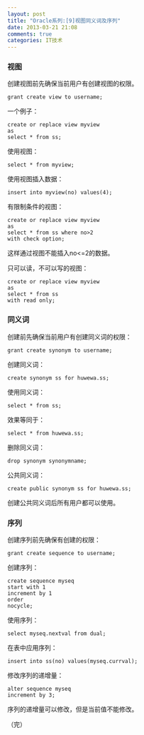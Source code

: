 ```yaml
---
layout: post
title: "Oracle系列:[9]视图同义词及序列"
date: 2013-03-21 21:08
comments: true
categories: IT技术
---
```

### 视图
创建视图前先确保当前用户有创建视图的权限。

```
grant create view to username;
```

一个例子：

```
create or replace view myview
as
select * from ss;
```

使用视图：

```
select * from myview;
```

<!-- more -->

使用视图插入数据：

```
insert into myview(no) values(4);
```

有限制条件的视图：

```
create or replace view myview
as
select * from ss where no>2
with check option;
```

这样通过视图不能插入no<=2的数据。

只可以读，不可以写的视图：

```
create or replace view myview
as
select * from ss
with read only;
```

### 同义词
创建前先确保当前用户有创建同义词的权限：

```
grant create synonym to username;
```

创建同义词：

```
create synonym ss for huwewa.ss;
```

使用同义词：

```
select * from ss;
```

效果等同于：

```
select * from huwewa.ss;
```

删除同义词：

```
drop synonym synonymname;
```

公共同义词：

```
create public synonym ss for huwewa.ss;
```

创建公共同义词后所有用户都可以使用。

### 序列
创建序列前先确保有创建的权限：

```
grant create sequence to username;
```

创建序列：

```
create sequence myseq
start with 1
increment by 1
order
nocycle;
```

使用序列：

```
select myseq.nextval from dual;
```

在表中应用序列：

```
insert into ss(no) values(myseq.currval);
```

修改序列的递增量：

```
alter sequence myseq
increment by 3;
```

序列的递增量可以修改，但是当前值不能修改。

（完）
